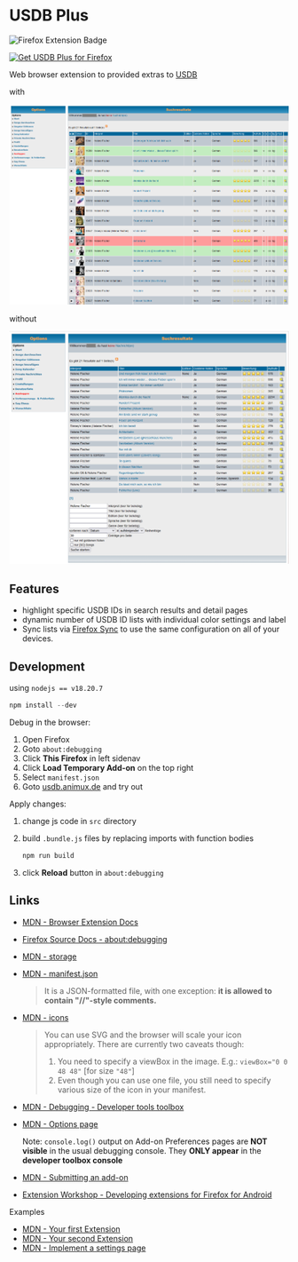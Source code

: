 # USDB Plus

![Firefox Extension Badge](https://img.shields.io/badge/Mozilla_Firefox-Mozilla_Firefox_Webbrowser?logo=firefoxbrowser&color=%2300539F)

<a href="https://addons.mozilla.org/addon/usdb-plus/"><img src="https://user-images.githubusercontent.com/585534/107280546-7b9b2a00-6a26-11eb-8f9f-f95932f4bfec.png" alt="Get USDB Plus for Firefox"></a>

Web browser extension to provided extras to [USDB](https://usdb.animux.de)

with

![screenshot of a search result page with this Add-on enabled](./screenshots/search-result-on.png)

without

![screenshot of a search result page without this Add-on enabled](./screenshots/search-result-off.png)

## Features

- highlight specific USDB IDs in search results and detail pages
- dynamic number of USDB ID lists with individual color settings and label
- Sync lists via [Firefox Sync](https://www.mozilla.org/de/firefox/sync/) to use the same configuration on all of your devices.

## Development

using `nodejs == v18.20.7`

``` powershell
npm install --dev
```

Debug in the browser:

1. Open Firefox
2. Goto `about:debugging`
3. Click __This Firefox__ in left sidenav
4. Click __Load Temporary Add-on__ on the top right
5. Select `manifest.json`
6. Goto [usdb.animux.de](usdb.animux.de) and try out

Apply changes:

1. change js code in `src` directory
2. build `.bundle.js` files by replacing imports with function bodies

    ``` powershell
    npm run build
    ```

3. click __Reload__ button in `about:debugging`

## Links

- [MDN - Browser Extension Docs](https://developer.mozilla.org/en-US/docs/Mozilla/Add-ons/WebExtensions)
- [Firefox Source Docs - about:debugging](https://firefox-source-docs.mozilla.org/devtools-user/about_colon_debugging/index.html)
- [MDN - storage](https://developer.mozilla.org/en-US/docs/Mozilla/Add-ons/WebExtensions/API/storage)
- [MDN - manifest.json](https://developer.mozilla.org/en-US/docs/Mozilla/Add-ons/WebExtensions/manifest.json)
  
  > It is a JSON-formatted file, with one exception: __it is allowed to contain "//"-style comments.__

- [MDN - icons](https://developer.mozilla.org/en-US/docs/Mozilla/Add-ons/WebExtensions/manifest.json/icons)

  > You can use SVG and the browser will scale your icon appropriately. There are currently two caveats though:
  > 1. You need to specify a viewBox in the image. E.g.: `viewBox="0 0 48 48"` [for size `"48"`]
  > 2. Even though you can use one file, you still need to specify various size of the icon in your manifest.

- [MDN - Debugging - Developer tools toolbox](https://extensionworkshop.com/documentation/develop/debugging/#developer-tools-toolbox)
- [MDN - Options page](https://developer.mozilla.org/en-US/docs/Mozilla/Add-ons/WebExtensions/user_interface/Options_pages)

  Note: `console.log()` output on Add-on Preferences pages are __NOT visible__ in the usual debugging console. They __ONLY appear__ in the __developer toolbox console__

- [MDN - Submitting an add-on](https://extensionworkshop.com/documentation/publish/submitting-an-add-on/)

- [Extension Workshop - Developing extensions for Firefox for Android](https://extensionworkshop.com/documentation/develop/developing-extensions-for-firefox-for-android/)

Examples

- [MDN - Your first Extension](https://developer.mozilla.org/en-US/docs/Mozilla/Add-ons/WebExtensions/Your_first_WebExtension)
- [MDN - Your second Extension](https://developer.mozilla.org/en-US/docs/Mozilla/Add-ons/WebExtensions/Your_second_WebExtension)
- [MDN - Implement a settings page](https://developer.mozilla.org/en-US/docs/Mozilla/Add-ons/WebExtensions/Implement_a_settings_page)